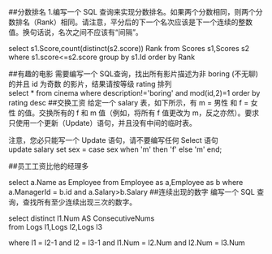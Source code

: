 ##分数排名
1.编写一个 SQL 查询来实现分数排名。如果两个分数相同，则两个分数排名（Rank）相同。请注意，平分后的下一个名次应该是下一个连续的整数值。换句话说，名次之间不应该有“间隔”。
  
select s1.Score,count(distinct(s2.score)) Rank
from
Scores s1,Scores s2
where
s1.score<=s2.score
group by s1.Id
order by Rank

##有趣的电影
需要编写一个 SQL查询，找出所有影片描述为非 boring (不无聊) 的并且 id 为奇数 的影片，结果请按等级 rating 排列  
select * from cinema  where description!='boring' and mod(id,2)=1 order by rating desc
##交换工资
给定一个 salary 表，如下所示，有 m = 男性 和 f = 女性 的值。交换所有的 f 和 m 值（例如，将所有 f 值更改为 m，反之亦然）。要求只使用一个更新（Update）语句，并且没有中间的临时表。

注意，您必只能写一个 Update 语句，请不要编写任何 Select 语句  
 update salary
 set
 sex = case sex
 when 'm' then 'f'
 else 'm'
 end;
 
##员工工资比他的经理多

select a.Name as Employee  from Employee as a,Employee as b where a.ManagerId = b.id and a.Salary>b.Salary
##连续出现的数字
编写一个 SQL 查询，查找所有至少连续出现三次的数字。

select distinct l1.Num AS ConsecutiveNums  
 from Logs l1,Logs l2,Logs l3

where l1 = l2-1
and l2 = l3-1
and l1.Num = l2.Num
and l2.Num = l3.Num